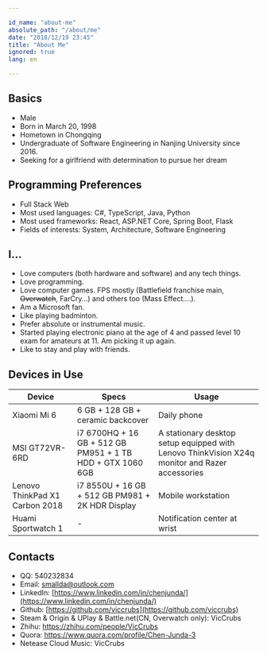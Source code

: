 ```yaml
---

id_name: "about-me"
absolute_path: "/about/me"
date: "2018/12/19 23:45"
title: "About Me"
ignored: true
lang: en

---
```


## Basics

- Male
- Born in March 20, 1998
- Hometown in Chongqing
- Undergraduate of Software Engineering in Nanjing University since 2016.
- Seeking for a girlfriend with determination to pursue her dream

## Programming Preferences

- Full Stack Web
- Most used languages: C#, TypeScript, Java, Python
- Most used frameworks: React, ASP.NET Core, Spring Boot, Flask
- Fields of interests: System, Architecture, Software Engineering

## I...

- Love computers (both hardware and software) and any tech things.
- Love programming.
- Love computer games. FPS mostly (Battlefield franchise main, ~~Overwatch~~, FarCry...) and others too (Mass Effect....).
- Am a Microsoft fan.
- Like playing badminton.
- Prefer absolute or instrumental music.
- Started playing electronic piano at the age of 4 and passed level 10 exam for amateurs at 11. Am picking it up again.
- Like to stay and play with friends.

## Devices in Use

| Device | Specs | Usage |
| -- | -- | -- |
| Xiaomi Mi 6 | 6 GB + 128 GB + ceramic backcover | Daily phone |
| MSI GT72VR-6RD | i7 6700HQ + 16 GB + 512 GB PM951 + 1 TB HDD + GTX 1060 6GB | A stationary desktop setup equipped with Lenovo ThinkVision X24q monitor and Razer accessories |
| Lenovo ThinkPad X1 Carbon 2018 | i7 8550U + 16 GB + 512 GB PM981 + 2K HDR Display | Mobile workstation |
| Huami Sportwatch 1 | - | Notification center at wrist |

## Contacts

- QQ: 540232834
- Email: [smallda@outlook.com](mailto:smallda@outlook.com)
- LinkedIn: [https://www.linkedin.com/in/chenjunda/](https://www.linkedin.com/in/chenjunda/)
- Github: [https://github.com/viccrubs](https://github.com/viccrubs)
- Steam & Origin & UPlay & Battle.net(CN, Overwatch only): VicCrubs
- Zhihu: https://zhihu.com/people/VicCrubs
- Quora: https://www.quora.com/profile/Chen-Junda-3
- Netease Cloud Music: VicCrubs

